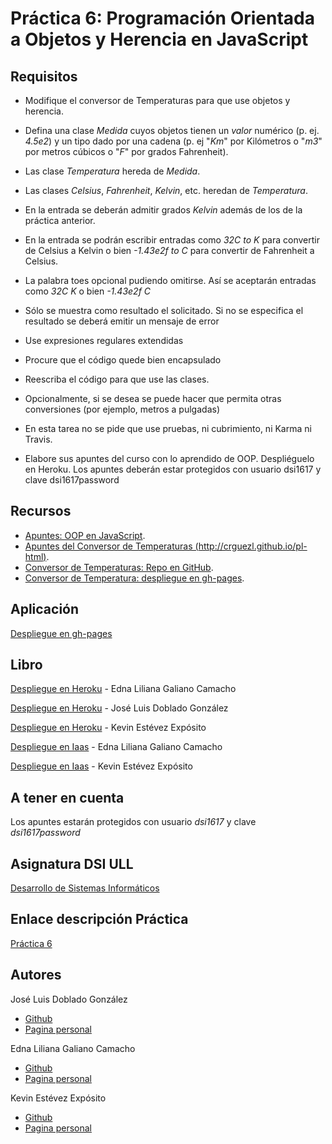 # Práctica 6: Programación Orientada a Objetos y Herencia en JavaScript


## Requisitos

* Modifique el conversor de Temperaturas para que use objetos y herencia.

* Defina una clase *Medida* cuyos objetos tienen un *valor* numérico (p. ej. *4.5e2*) y un tipo dado por una cadena (p. ej "*Km*" por Kilómetros o "*m3*" por metros cúbicos o "*F*" por grados Fahrenheit).

* Las clase *Temperatura* hereda de *Medida*.

* Las clases *Celsius*, *Fahrenheit*, *Kelvin*, etc. heredan de *Temperatura*.

* En la entrada se deberán admitir grados *Kelvin* además de los de la práctica anterior.

* En la entrada se podrán escribir entradas como *32C to K* para convertir de Celsius a Kelvin o bien *-1.43e2f to C* para convertir de Fahrenheit a Celsius.

* La palabra toes opcional pudiendo omitirse. Así se aceptarán entradas como *32C K* o bien *-1.43e2f C*

* Sólo se muestra como resultado el solicitado. Si no se especifica el resultado se deberá emitir un mensaje de error

* Use expresiones regulares extendidas

* Procure que el código quede bien encapsulado

* Reescriba el código para que use las clases.

* Opcionalmente, si se desea se puede hacer que permita otras conversiones (por ejemplo, metros a pulgadas)

* En esta tarea no se pide que use pruebas, ni cubrimiento, ni Karma ni Travis.

* Elabore sus apuntes del curso con lo aprendido de OOP. Despliéguelo en Heroku. Los apuntes deberán estar protegidos con usuario dsi1617 y clave dsi1617password



## Recursos

* [Apuntes: OOP en JavaScript](https://casianorodriguezleon.gitbooks.io/ull-esit-1617/content/apuntes/oop/).
* [Apuntes del Conversor de Temperaturas (http://crguezl.github.io/pl-html)](http://crguezl.github.io/pl-html/node9.html).
* [Conversor de Temperaturas: Repo en GitHub](https://github.com/crguezl/ull-etsii-grado-pl-1213-temperature-converter).
* [Conversor de Temperatura: despliegue en gh-pages](http://crguezl.github.io/ull-etsii-grado-pl-1213-temperature-converter/).


## Aplicación

[Despliegue en gh-pages](https://ull-esit-dsi-1617.github.io/programacion-orientada-a-objetos-y-herencia-en-javascript-edna-joseluis-kevin-35l2v3/)

## Libro

[Despliegue en Heroku]() - Edna Liliana Galiano Camacho

[Despliegue en Heroku]() - José Luis Doblado González

[Despliegue en Heroku]() - Kevin Estévez Expósito

[Despliegue en Iaas]() - Edna Liliana Galiano Camacho

[Despliegue en Iaas]() - Kevin Estévez Expósito

## A tener en cuenta

Los apuntes estarán protegidos con usuario *dsi1617* y clave *dsi1617password*

## Asignatura DSI ULL

[Desarrollo de Sistemas Informáticos](https://campusvirtual.ull.es/1617/course/view.php?id=1136)

## Enlace descripción Práctica

[Práctica 6](https://casianorodriguezleon.gitbooks.io/ull-esit-1617/content/practicas/practicaoop.html)

## Autores

José Luis Doblado González  
* [Github](https://github.com/alu0100767001)
* [Pagina personal](https://alu0100767001.github.io/dsi-joseluis/)


Edna Liliana Galiano Camacho  
* [Github](https://github.com/ednagc)
* [Pagina personal](https://ednagc.github.io/edna-galiano/)

Kevin Estévez Expósito  
* [Github](https://github.com/alu0100821390)
* [Pagina personal](http://alu0100821390.github.io)
